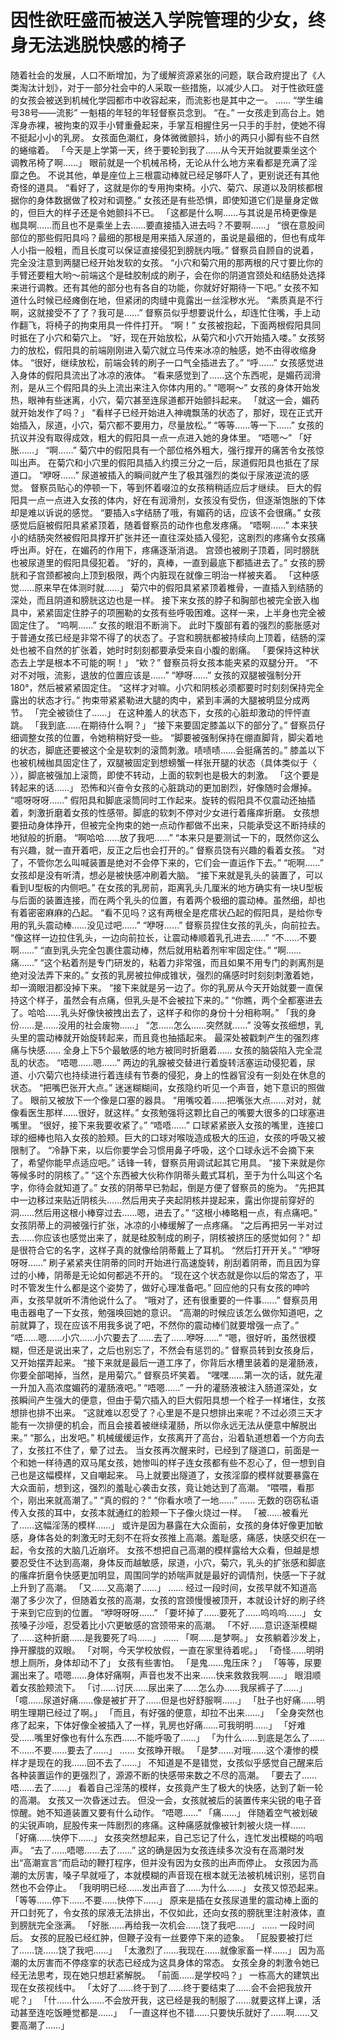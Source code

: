 # 因性欲旺盛而被送入学院管理的少女，终身无法逃脱快感的椅子

随着社会的发展，人口不断增加，为了缓解资源紧张的问题，联合政府提出了《人类淘汰计划》，对于一部分社会中的人采取一些措施，以减少人口。
对于性欲旺盛的女孩会被送到机械化学园都市中收容起来，而流影也是其中之一。
……
“学生编号38号——流影”
一魁梧的年轻的年轻督察员念到。
“在。”
一女孩走到高台上。她浑身赤裸，被拘束的双手小臂重叠起来，手掌互相握住另一只手的手肘，使她不得不挺起小小的乳房。
女孩面色潮红，身体微微颤抖，娇小的两只小脚有些不自然的蜷缩着。
「今天是上学第一天，终于要轮到我了……从今天开始就要乘坐这个调教吊椅了啊……」
眼前就是一个机械吊椅，无论从什么地方来看都是充满了淫靡之色。
不说其他，单是座位上三根震动棒就已经足够吓人了，更别说还有其他奇怪的道具。
“看好了，这就是你的专用拘束椅。小穴、菊穴、尿道以及阴核都根据你的身体数据做了校对和调整。”
女孩还是有些恐惧，即使知道它们是量身定做的，但巨大的样子还是令她颤抖不已。
「这都是什么啊……与其说是吊椅更像是枷具啊……而且也不是乘坐上去……要直接插入进去吗？不要啊……」
“很在意股间部位的那些假阳具吗？最细的那根是用来插入尿道的，虽说是最细的，但也有成年人小指一般粗，而且长度可以保证直接侵犯到膀胱内哦。”
督察员自顾自的说着，完全没注意到两腿已经开始发软的女孩。
“小穴和菊穴用的那两根的尺寸要比你的手臂还要粗大哟～前端这个是硅胶制成的刷子，会在你的阴道宫颈处和结肠处选择来进行调教。还有其他的部分也有各自的功能，你就好好期待一下吧。”
女孩不知道什么时候已经瘫倒在地，但紧闭的肉缝中竟露出一丝淫秽水光。
“素质真是不行啊，这就接受不了了？我可是……”
督察员似乎想要说什么，却连忙住嘴，手上动作翻飞，将椅子的拘束用具一件件打开。
“啊！”
女孩被抱起，下面两根假阳具同时抵在了小穴和菊穴上。
“好，现在开始放松，从菊穴和小穴开始插入喽。”
女孩努力的放松，假阳具的前端刚刚进入菊穴就立马传来冰凉的触感，她不由得收缩身体。
“很好，继续放松，前端会转的刷子一口气全插进去了。”
“呼……”
女孩感觉进入身体的假阳具流出了冰凉的液体。
“看来感觉到了……这个东西呢，是媚药润滑剂，是从三个假阳具的头上流出来注入你体内用的。”
“嗯啊～”
女孩的身体开始发热，眼神有些迷离，小穴，菊穴甚至连尿道都开始颤抖起来。
「就这一会，媚药就开始发作了吗？」
“看样子已经开始进入神魂飘荡的状态了，那好，现在正式开始插入，尿道，小穴，菊穴都不要用力，尽量放松。”
“等等……等一下……”
女孩的抗议并没有取得成效，粗大的假阳具一点一点进入她的身体里。
“唔嗯～”
「好胀……」
“啊……”
菊穴中的假阳具有一个部位格外粗大，强行撑开的痛苦令女孩惊叫出声。
在菊穴和小穴里的假阳具插入约摸三分之一后，尿道假阳具也抵在了尿道口。
“咿呀……”
尿道被插入的瞬间就产生了极其强烈的类似于尿液逆流的感觉。
督察员贴心的停顿一下，等到怀着啜泣的女孩稍稍适应后才继续。
巨大的假阳具一点一点进入女孩的体内，好在有润滑剂，女孩没有受伤，但逐渐饱胀的下体却是难以诉说的感觉。
“要插入s字结肠了哦，有媚药的话，应该不会很痛。”
女孩感觉后庭被假阳具紧紧顶着，随着督察员的动作也愈发疼痛。
“唔啊……”
本来狭小的结肠突然被假阳具撑开扩张并还一直往深处插入侵犯，这剧烈的疼痛令女孩痛呼出声。好在，在媚药的作用下，疼痛逐渐消退。
宫颈也被刷子顶着，同时膀胱也被尿道里的假阳具侵犯着。
“好的，真棒，一直到最底下都插进去了。”
女孩的膀胱和子宫颈都被向上顶到极限，两个内脏现在就像三明治一样被夹着。
「这种感觉……原来早在体测时就……」
菊穴中的假阳具紧紧顶着椎骨，一直插入到结肠的深处，而且阴道和膀胱这边也是一样。
接下来女孩的脖子和胸部也被完全嵌入枷具中，紧紧固定住脖子的项圈勒的女孩有些呼吸困难。这样一来，上半身也完全被固定住了。
“呜啊……”
女孩的眼泪不断淌下。
此时下腹部有着的强烈的膨胀感对于普通女孩已经是非常不得了的状态了。子宫和膀胱都被持续向上顶着，结肠的深处也被不自然的扩张着，她时时刻刻都要承受来自小腹的剧痛。
「要保持这种状态去上学是根本不可能的啊！」
“欸？”
督察员将女孩本能夹紧的双腿分开。
“不对不对哦，流影，退放的位置应该是……”
“咿呀……”
女孩的双腿被强制分开180°，然后被紧紧固定住。
“这样才对嘛。小穴和阴核必须都要时时刻刻保持完全露出的状态才行。”
拘束带紧紧勒进大腿的肉中，紧到丰满的大腿被明显分成两节。
「完全被锁住了……」
在这种羞人的状态下，女孩的心脏却激动的怦怦直跳。
「我到底……在期待什么啊？」
“接下来要固定膝盖以下的部分了。”
督察员仔细调整女孩的位置，令她稍稍好受一些。
“脚要被强制保持在绷直脚背，脚尖着地的状态，脚底还要被这个全是软刺的滚筒刺激。啧啧啧……会挺痛苦的。”
膝盖以下也被机械枷具固定住了，双腿被固定到想螃蟹一样张开腿的状态（具体类似于〈 〉），脚底被强加上滚筒，即使不转动，上面的软刺也是极大的刺激。
「这个要是转起来的话……」
恐怖和兴奋令女孩的心脏跳动的更加剧烈，好像随时会爆掉。
“噫呀呀呀……”
假阳具和脚底滚筒同时工作起来。旋转的假阳具不仅震动还抽插着，刺激折磨着女孩的性感带。脚底的软刺不停对少女进行着瘙痒折磨。
女孩想要扭动身体挣开，但被完全拘束的她一点动作都做不出来，只能承受这不断持续的地狱般的折磨。
“啊哈哈……放了我吧……”
“本来只是要测试一下的，既然你这么有兴趣，就一直开着吧，反正之后也会打开的。”
督察员饶有兴趣的看着女孩。
“对了，不管你怎么叫喊装置是绝对不会停下来的，它们会一直运作下去。”
“呃啊……”
女孩却是没有听清，想必是被快感冲刷着大脑。
“接下来就是乳头的装置了，可以看到U型板的内侧吧。”
在女孩的乳房前，距离乳头几厘米的地方确实有一块U型板与后面的装置连接，而在两个乳头的位置，有着两个极细的震动棒。虽然细，却也有着密密麻麻的凸起。
“看不见吗？这有两根全是疙瘩状凸起的假阳具，是给你专用的乳头震动棒……没见过吧……”
“咿呀……”
督察员捏住女孩的乳头，向前拉去。
“像这样一边拉住乳头，一边向前拉长，让震动棒顺着乳孔进去……”
“不……不要啊……”
“直到乳头完全包裹住震动棒，然后就用粘着剂牢牢固定住。”
“啊……痛……”
“这个粘着剂是专门研发的，粘着力非常强，而且如果不用专门的剥离剂是绝对没法弄下来的。”
女孩的乳房被拉伸成锥状，强烈的痛感时时刻刻刺激着她，却一滴眼泪都没掉下来。
“接下来就是另一边了。你的乳房从今天开始就要一直保持这个样子，虽然会有点痛，但乳头是不会被拉下来的。”
“你瞧，两个全都塞进去了。哈哈……乳头好像快被拽出去了，这样子和你的身份十分相称啊。”
「我的身份……是……没用的社会废物……」
“怎……怎么……突然就……”
没等女孩细想，乳头里的震动棒就开始旋转起来，而且竟也抽插起来。
最深处被戳刺产生的强烈疼痛与快感……
全身上下5个最敏感的地方被同时折磨着……
女孩的脑袋陷入完全混乱的状态。
“唔嗯……嗯……”
两边的乳腺被交替进行着旋转活塞运动侵犯着，尿道、小穴菊穴也持续进行着连续有节奏的侵犯，身上的性器官没有一刻处在休息的状态。
“把嘴巴张开大点。”
迷迷糊糊间，女孩隐约听见一个声音，她下意识的照做了。
眼前又被放下一个像是口塞的器具。
“用嘴咬着……把嘴张大点……对对，就像看医生那样……很好，就这样。”
女孩勉强将这颗比自己的嘴要大很多的口球塞进嘴里。
“很好，接下来我要收紧了。”
“唔唔……”
口球紧紧嵌入女孩的嘴里，连接口球的细棒也陷入女孩的脸颊。巨大的口球对喉咙造成极大的压迫，女孩的呼吸又被限制了。
“冷静下来，以后你要学会习惯用鼻子呼吸，这个口球永远不会摘下来了，希望你能早点适应吧。”
话锋一转，督察员用调试起其它用具。
“接下来就是你等候多时的阴核了。”
“这个东西被大伙称作阴蒂头戴式耳机，至于为什么叫这个名字，你待会就知道了。”
女孩的阴蒂早已勃起，倒是方便了督察员的施为。
“先把其中一边移过来贴近阴核头……然后用夹子夹起阴核并提起来，露出你提前穿好的洞……然后用这根小棒穿过去……嗯，进去了。”
“这根小棒略粗一点，有点痛吧。”
女孩阴蒂上的洞被强行扩张，冰凉的小棒缓解了一点疼痛。
“之后再把另一半对过去……你应该也感觉出来了，就是硅胶制成的刷子，阴核被挤压的感觉如何？”
却是很符合它的名字，这样子真的就像给阴蒂戴上了耳机。
“然后打开开关。”
“咿呀呀呀……”
刷子紧紧夹住阴蒂的同时开始进行高速旋转，削刮着阴蒂，而且因为穿过的小棒，阴蒂是无论如何都逃不开的。
“现在这个状态就是你以后的常态了，平时不管发生什么都是这个姿势了，做好心理准备吧。”
回应他的只有女孩的呻吟声，女孩早就听不清他说什么了。
“哦对了，还有很重要的一件事……”
督察员用电击器电了一下女孩，勉强唤回她的意识。
“高潮的时候应该怎么做你知道吧，之前就算了，现在应该不用我多说了吧，不然你的震动棒们就要增强一点了。”
“唔……嗯……小穴……小穴要去了……去了……咿呀……”
“嗯，很好听，虽然很模糊，但还是说出来了，之后也别忘了，不然会有惩罚的。”
督察员转到女孩身后，又开始摆弄起来。
“接下来就是最后一道工序了，你背后水槽里装着的是灌肠液，你要全部喝掉，当然，是用菊穴。”
督察员坏笑着。
“嘿嘿……第一次的话，就先灌一升加入高浓度媚药的灌肠液吧。”
“唔嗯……”
一升的灌肠液被注入肠道深处，女孩瞬间产生强大的便意，但由于菊穴插入的巨大假阳具想一个栓子一样堵住，女孩想排也排不出来。
“这就难以忍受了？心里是不是只想排出来呢？不过必须三天才能有一次排便的机会，而且会接着被继续灌肠，所以你永远无法从便意中解脱出来。”
“那么，出发吧。”
机械缓缓运作，女孩离开了高台，沿着轨道想着一个方向去了，女孩扛不住了，晕了过去。
当女孩再次醒来时，已经到了隧道口，前面是一个和她一样待遇的双马尾女孩，她惨叫的样子连女孩都有些不忍心了，但一想到自己也是这幅模样，又自嘲起来。
马上就要出隧道了，女孩淫靡的模样就要暴露在大众面前，想到这，强烈的羞耻心袭击女孩，竟让她达到了高潮。
“喂喂，看那个，刚出来就高潮了。”
“真的假的？”
“你看水喷了一地……”
……
无数的窃窃私语传入女孩的耳中，女孩本就通红的脸颊一下子像火烧过一样。
「被……被看光了……这幅淫荡的模样……」
或许是因为暴露在大众面前，女孩的身体好像更加敏感，身体各处的刺激无时无刻不在将女孩推上高潮。羞耻感，痛感，快感交织在一起，令女孩的大脑几近崩坏。
女孩不想把自己高潮的模样露给大众看，但越是想要忍受住不达到高潮，身体反而越敏感，尿道，小穴，菊穴，乳头的扩张感和脚底的瘙痒折磨令快感更加明显，周围同学的娇喘声就是最好的调情剂，快感一下子就上升到了高潮。
「又……又高潮了……」
……
经过一段时间，女孩早就不知道高潮了多少次了，但随着女孩的高潮，女孩的宫颈慢慢被顶开，本就设计好的刷子终于来到它应到的位置。
“咿呀呀呀……”
「要坏掉了……要死了……呜呜呜……」
女孩嗓子沙哑，忍受着比小穴更敏感的宫颈带来的高潮。
「不好……意识逐渐模糊了……这种折磨……是我要死了吗……」
……
「啊……是梦啊。」
女孩躺着沙发上，挣开朦胧的双眼。
「对啊，今天学校放假，一直在家里待着呢。」
「奇怪……明明想上厕所，身体却动不了」
女孩有些害怕。
「是鬼……鬼压床？」
「等等，尿要漏出来了。唔嗯……身体好痛啊，声音也发不出来……快来救救我啊……」
眼泪顺着女孩脸颊流下。
「讨……讨厌……尿出来了……怎么办……我尿裤子了……」
「噫……尿道好痛……像是被扩开了……但是也好舒服啊……」
「肚子也好痛……明明生理期已经过了啊。」
「而且，有好强的便意，却拉不出来……」
「全身突然也疼了起来，下体好像全被插入了一样，乳房也好痛……可我明明……」
「好难受……嘴里好像也有什么东西……不能呼吸了……」
「为什么……到底是怎么了……不……不要……要去了……」
……
女孩睁开眼。
「是梦……对哦……这个凄惨的模样才是现在的我……回不去了……」
不知道是不是错觉，女孩似乎感觉自己醒来后各种装置运作的更强烈了，源源不断的快感带来数之不尽的高潮。
「要去了……唔……去了……」
看着自己淫荡的模样，女孩竟产生了极大的快感，达到了新一轮的高潮。
女孩又一次昏迷过去。
但没一会，女孩就被后的装置传来尖锐的电子音惊醒。她不知道装置又要有什么动作。
“唔嗯……”
「痛……」
伴随着空气被划破的尖锐声响，屁股传来一阵剧烈的疼痛。这种痛感就像被针刺被火烧一样……
「好痛……快停下……」
女孩突然想起来，自己忘记了什么，连忙发出模糊的呜咽声。
“去了……唔嗯……去了……”
这的确是因为女孩连续多次没有在高潮时发出“高潮宣言”而启动的鞭打程序，但并没有因为女孩的出声而停止。
女孩因为高潮的太厉害，嗓子早就哑了，本就模糊的声音现在根本就无法被机械识别，惩罚自然也不会停止。
「我明明已经……发出声音了……为什么……」
女孩又惊恐起来。
「等等……停下……不要……快停下……」
原来是插在女孩尿道里的震动棒上面的开口封死了，令女孩的尿液无法排出，不仅如此，还向女孩的膀胱里注射液体，直到膀胱完全涨满。
「好胀……再给我一次机会……饶了我吧……」
……
一段时间后。
女孩的屁股已经红肿，但鞭子没有一丝要停下来的迹象。
「屁股要被打烂了……饶……饶了我吧……」
「太激烈了……我现在……就像家畜一样……」
因为高潮的太厉害而不停痉挛的状态已经成为这具身体的常态。
女孩全身的刺激令她已经无法思考，现在她只想赶紧解脱。
「前面……是学校吗？」
一栋高大的建筑出现在女孩视线中。
「太好了……终于到了……终于要结束了……会不会把我放开呢？」
「什……什么……不会放开我，这已经是我的制服了……就要这样上课，活动甚至连吃饭睡觉都是……」
「一直这样也不错……只要快乐就好了……啊……又要高潮了……」